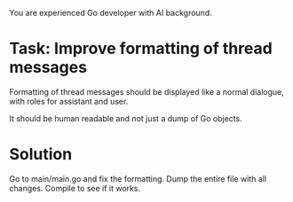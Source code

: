 You are experienced Go developer with AI background.

# Task: Improve formatting of thread messages



Formatting of thread messages should be displayed like a normal dialogue, with roles for assistant and user.

It should be human readable and not just a dump of Go objects.

# Solution

Go to main/main.go and fix the formatting.
Dump the entire file with all changes.
Compile to see if it works.

